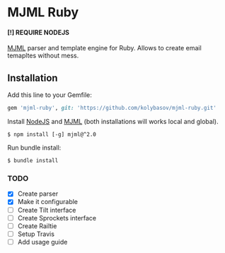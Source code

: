 # MJML Ruby

#### [!] REQUIRE NODEJS

[MJML](https://mjml.io) parser and template engine for Ruby. 
Allows to create email temapltes without mess.

## Installation

Add this line to your Gemfile:

```ruby
gem 'mjml-ruby', git: 'https://github.com/kolybasov/mjml-ruby.git'
```

Install [NodeJS](https://nodejs.org/en/) and [MJML](https://mjml.io) (both installations will works local and global).

```
$ npm install [-g] mjml@^2.0
```

Run bundle install:

```
$ bundle install
```

### TODO
- [x] Create parser
- [x] Make it configurable
- [ ] Create Tilt interface
- [ ] Create Sprockets interface
- [ ] Create Railtie
- [ ] Setup Travis
- [ ] Add usage guide

